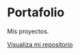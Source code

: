 # Portafolio
Mis proyectos.

<a href="https://github.com/Jonathan26MS/Portafolio.git">Visualiza mi repositorio</a>
